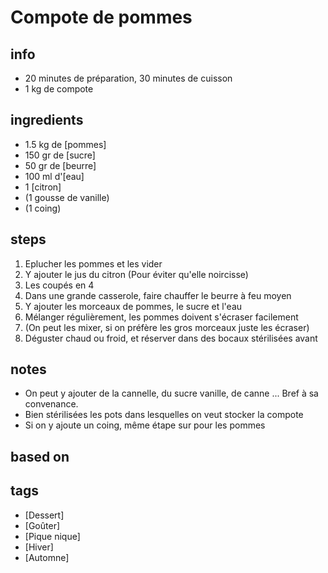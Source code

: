 # Compote de pommes

## info  
* 20 minutes de préparation, 30 minutes de cuisson
* 1 kg de compote

## ingredients
* 1.5 kg de [pommes]
* 150 gr de [sucre]
* 50 gr de [beurre]
* 100 ml d'[eau]
* 1 [citron]
* (1 gousse de vanille)
* (1 coing)

## steps 
1. Eplucher les pommes et les vider
2. Y ajouter le jus du citron (Pour éviter qu'elle noircisse)
2. Les coupés en 4
3. Dans une grande casserole, faire chauffer le beurre à feu moyen
4. Y ajouter les morceaux de pommes, le sucre et l'eau
5. Mélanger régulièrement, les pommes doivent s'écraser facilement
6. (On peut les mixer, si on préfère les gros morceaux juste les écraser)
7. Déguster chaud ou froid, et réserver dans des bocaux stérilisées avant

## notes  
* On peut y ajouter de la cannelle, du sucre vanille, de canne ... Bref à sa convenance. 
* Bien stérilisées les pots dans lesquelles on veut stocker la compote
* Si on y ajoute un coing, même étape sur pour les pommes

## based on  

## tags
* [Dessert]
* [Goûter]
* [Pique nique]
* [Hiver]
* [Automne]